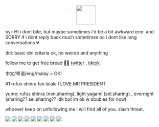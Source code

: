 <p align="center">
<img width="60"src=https://komarev.com/ghpvc/?username=hkyoxo&color=A7C0D9&label=✧.*&base=2845>
</p>

byi: HI i dont bite, but maybe sometimes i'd be a bit awkward erm. and SORRY if i dont reply back much sometimes bc i dont like long conversations 💔

dni: basic dni criteria ok, no weirdo and anything 

follow me to get free bread 🥖🍞 [twitter](https://x.com/hkyo_xo) , [tiktok](https://www.tiktok.com/@kyox.o?_t=ZS-8ym99Zhofmz&_r=1)

中文/粤语/eng/malay = OK! 

#1 rufus shinra fan lalala I LOVE MR PRESIDENT

yume: rufus shinra (non.sharing), light yagami (sel.sharing) , evernight (sharing?? sel.sharing?? idk but im ok w doubles for now)

whoever keep on unfollowing me i will find all of you. slash threat.

![](https://64.media.tumblr.com/c9b76a01a0fac95a8bbf95853d17b11a/0b66a1d5af075f21-b8/s100x200/63dbe513d44240f27f409615dcd84b333e9c2bb9.gifv) ![](https://64.media.tumblr.com/e53bb8eae810ac724af9cc104cb75e63/c24536296bf3cafe-ae/s250x400/9293ae5d806fd889508c24a2878a13d55ccfc2d5.gifv) ![](https://64.media.tumblr.com/db1a3f11649350e75c6f77f7e049ca69/50f99216662f3f44-4a/s100x200/35aba97331e68ea0237a57ed790a51f48088029a.gifv) ![](https://64.media.tumblr.com/9f54064d98e2664b811612a1b05c7640/8e9d30a410d87d54-8b/s100x200/374dfcb9dc709dcf2482f49925e0668cf7882b06.pnj) ![](https://64.media.tumblr.com/b91bb48810bef2dd66f8be8a603b4e8f/2236e6baba8f5a20-1c/s100x200/3232087c3b8dcd9e609eac8a238d9c7db037f16c.gifv) ![](https://64.media.tumblr.com/badf1639d1bc270b4624e8543c512fee/00ed230b421dfcff-78/s100x200/1ea796b83b9c1569e4eff7916324e03c76e41cb4.gifv) ![](https://64.media.tumblr.com/fec7b236c477050377ddb7e4be85e505/00ed230b421dfcff-13/s100x200/6a94d4c5b0c71e45c508f48a521b15342c2ec717.gifv) ![](https://64.media.tumblr.com/7a05dc51d11c09322bda91919be28ea9/tumblr_pwt3lxeNOz1xbgu08o5_100.png) ![](https://camo.githubusercontent.com/c4a4d77dec53fcfa0a09b8423a3f2e13458d5403cdff578caa8f9354a384fb8d/68747470733a2f2f36342e6d656469612e74756d626c722e636f6d2f36663236383066353936626332663963383132383738346637623331666331362f323762616264316538333763373430372d33382f73313030783230302f666338376130333034346233643230393530656330346434653661633363653561363766323730622e706e6a)
